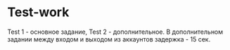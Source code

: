 # Test-work
Test 1 - основное задание, Test 2 - дополнительное. В дополнительном задании между входом и выходом из аккаунтов задержка - 15 сек.
